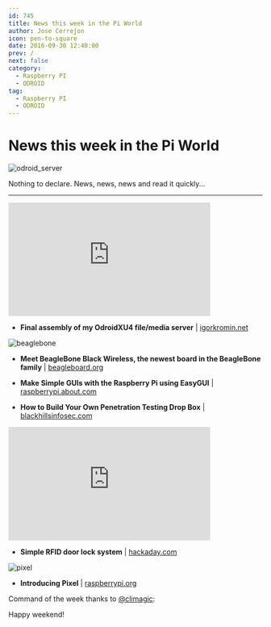 ```yaml
---
id: 745
title: News this week in the Pi World
author: Jose Cerrejon
icon: pen-to-square
date: 2016-09-30 12:40:00
prev: /
next: false
category:
  - Raspberry PI
  - ODROID
tag:
  - Raspberry PI
  - ODROID
---
```


# News this week in the Pi World

![odroid_server](/images/2016/09/odroid_server.png)

Nothing to declare. News, news, news and read it quickly...

- - -
<iframe width="400" height="225" src="https://www.youtube.com/embed/key9SkCU3io?rel=0&amp;controls=0" frameborder="0" allowfullscreen></iframe>

* **Final assembly of my OdroidXU4 file/media server** | [igorkromin.net](https://www.igorkromin.net/index.php/2016/09/26/final-assembly-of-my-odroidxu4-filemedia-server/)

![beaglebone](/images/2016/09/beaglebone.png)

* **Meet BeagleBone Black Wireless, the newest board in the BeagleBone family** | [beagleboard.org](https://beagleboard.org/blog/2016-09-26-meet-beaglebone-black-wireless/)

* **Make Simple GUIs with the Raspberry Pi using EasyGUI** | [raspberrypi.about.com](http://raspberrypi.about.com/od/Projects/ss/Make-Simple-GUIs-with-the-Raspberry-Pi-using-EasyGUI.htm)

* **How to Build Your Own Penetration Testing Drop Box** | [blackhillsinfosec.com](http://www.blackhillsinfosec.com/?p=5156)

<iframe width="400" height="225" src="https://www.youtube.com/embed/9A6gQqRCM8w?rel=0&amp;showinfo=0" frameborder="0" allowfullscreen></iframe>

* **Simple RFID door lock system** | [hackaday.com](http://hackaday.com/2016/09/25/simple-rfid-door-lock-system/)

![pixel](/images/2016/09/pixel.png)

* **Introducing Pixel** | [raspberrypi.org](https://www.raspberrypi.org/blog/introducing-pixel/)

Command of the week thanks to [@climagic](https://twitter.com/climagic/):




Happy weekend!